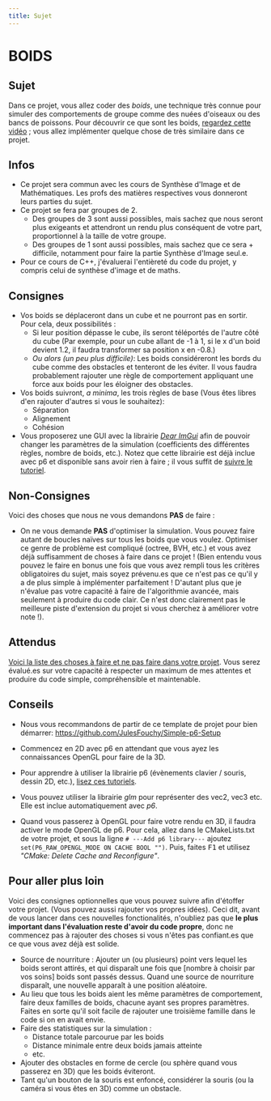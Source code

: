 ```yaml
---
title: Sujet
---
```


# BOIDS

## Sujet

Dans ce projet, vous allez coder des *boids*, une technique très connue pour simuler des comportements de groupe comme des nuées d'oiseaux ou des bancs de poissons. Pour découvrir ce que sont les boids, [regardez cette vidéo](https://youtu.be/LltugBg4dtk) ; vous allez implémenter quelque chose de très similaire dans ce projet.

## Infos

- Ce projet sera commun avec les cours de Synthèse d'Image et de Mathématiques. Les profs des matières respectives vous donneront leurs parties du sujet.
- Ce projet se fera par groupes de 2.
  - Des groupes de 3 sont aussi possibles, mais sachez que nous seront plus exigeants et attendront un rendu plus conséquent de votre part, proportionnel à la taille de votre groupe.
  - Des groupes de 1 sont aussi possibles, mais sachez que ce sera + difficile, notamment pour faire la partie Synthèse d'Image seul.e.
- Pour ce cours de C++, j'évaluerai l'entièreté du code du projet, y compris celui de synthèse d'image et de maths.

## Consignes

- Vos boids se déplaceront dans un cube et ne pourront pas en sortir. Pour cela, deux possibilités :
  - Si leur position dépasse le cube, ils seront téléportés de l'autre côté du cube (Par exemple, pour un cube allant de -1 à 1, si le x d'un boid devient 1.2, il faudra transformer sa position x en -0.8.)
  - *Ou alors (un peu plus difficile)*: Les boids considéreront les bords du cube comme des obstacles et tenteront de les éviter. Il vous faudra probablement rajouter une règle de comportement appliquant une force aux boids pour les éloigner des obstacles.
- Vos boids suivront, *a minima*, les trois règles de base (Vous êtes libres d'en rajouter d'autres si vous le souhaitez):
  - Séparation
  - Alignement
  - Cohésion
- Vous proposerez une GUI avec la librairie [*Dear ImGui*](https://julesfouchy.github.io/p6-docs/tutorials/dear-imgui) afin de pouvoir changer les paramètres de la simulation (coefficients des différentes règles, nombre de boids, etc.). Notez que cette librairie est déjà inclue avec p6 et disponible sans avoir rien à faire ; il vous suffit de [suivre le tutoriel](https://julesfouchy.github.io/p6-docs/tutorials/dear-imgui).

## Non-Consignes

Voici des choses que nous ne vous demandons **PAS** de faire :

- On ne vous demande **PAS** d'optimiser la simulation. Vous pouvez faire autant de boucles naïves sur tous les boids que vous voulez. Optimiser ce genre de problème est compliqué (octree, BVH, etc.) et vous avez déjà suffisamment de choses à faire dans ce projet !
(Bien entendu vous pouvez le faire en bonus une fois que vous avez rempli tous les critères obligatoires du sujet, mais soyez prévenu.es que ce n'est pas ce qu'il y a de plus simple à implémenter parfaitement ! D'autant plus que je n'évalue pas votre capacité à faire de l'algorithmie avancée, mais seulement à produire du code clair. Ce n'est donc clairement pas le meilleure piste d'extension du projet si vous cherchez à améliorer votre note !).

## Attendus

[Voici la liste des choses à faire et ne pas faire dans votre projet](/evaluation). Vous serez évalué.es sur votre capacité à respecter un maximum de mes attentes et produire du code simple, compréhensible et maintenable.

## Conseils

- Nous vous recommandons de partir de ce template de projet pour bien démarrer: https://github.com/JulesFouchy/Simple-p6-Setup

- Commencez en 2D avec p6 en attendant que vous ayez les connaissances OpenGL pour faire de la 3D.

- Pour apprendre à utiliser la librairie p6 (évènements clavier / souris, dessin 2D, etc.), [lisez ces tutoriels](https://julesfouchy.github.io/p6-docs/tutorials).

- Vous pouvez utiliser la librairie *glm* pour représenter des vec2, vec3 etc. Elle est inclue automatiquement avec *p6*.

- Quand vous passerez à OpenGL pour faire votre rendu en 3D, il faudra activer le mode OpenGL de p6. Pour cela, allez dans le CMakeLists.txt de votre projet, et sous la ligne `# ---Add p6 library---` ajoutez `set(P6_RAW_OPENGL_MODE ON CACHE BOOL "")`. Puis, faites <kbd>F1</kbd> et utilisez *"CMake: Delete Cache and Reconfigure"*.

## Pour aller plus loin

Voici des consignes optionnelles que vous pouvez suivre afin d'étoffer votre projet. (Vous pouvez aussi rajouter vos propres idées). Ceci dit, avant de vous lancer dans ces nouvelles fonctionalités, n'oubliez pas que **le plus important dans l'évaluation reste d'avoir du code propre**, donc ne commencez pas à rajouter des choses si vous n'êtes pas confiant.es que ce que vous avez déjà est solide.

- Source de nourriture : Ajouter un (ou plusieurs) point vers lequel les boids seront attirés, et qui disparaît une fois que [nombre à choisir par vos soins] boids sont passés dessus. Quand une source de nourriture disparaît, une nouvelle apparaît à une position aléatoire.
- Au lieu que tous les boids aient les même paramètres de comportement, faire deux familles de boids, chacune ayant ses propres paramètres. Faites en sorte qu'il soit facile de rajouter une troisième famille dans le code si on en avait envie.
- Faire des statistiques sur la simulation :
  -  Distance totale parcourue par les boids
  -  Distance minimale entre deux boids jamais atteinte
  -  etc.
- Ajouter des obstacles en forme de cercle (ou sphère quand vous passerez en 3D) que les boids éviteront.
- Tant qu'un bouton de la souris est enfoncé, considérer la souris (ou la caméra si vous êtes en 3D) comme un obstacle.